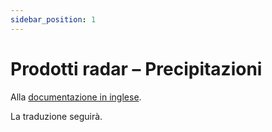 ```yaml
---
sidebar_position: 1
---
```


# Prodotti radar – Precipitazioni

Alla [documentazione in inglese](https://opendatadocs.meteoswiss.ch/d-radar-data/d1-precipitation-radar-products).

La traduzione seguirà.
